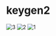 # keygen2
![3](https://user-images.githubusercontent.com/63071210/185794188-205291c2-e15a-4f9b-a3b5-5b81132971b8.png)
![2](https://user-images.githubusercontent.com/63071210/185794190-db3bbef6-1d03-425b-ae0c-3baa93b5556a.png)
![1](https://user-images.githubusercontent.com/63071210/185794191-6a1ac699-dd3c-4533-aed4-f2f3235e6e4f.png)
